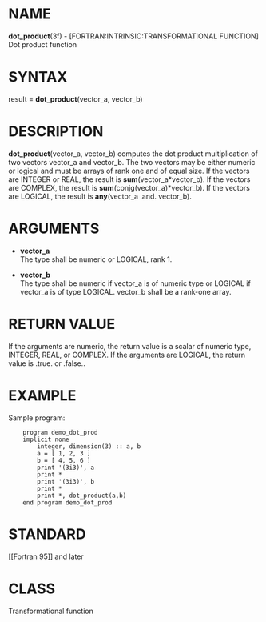 # NAME

**dot\_product**(3f) - \[FORTRAN:INTRINSIC:TRANSFORMATIONAL FUNCTION\]
Dot product function

# SYNTAX

result = **dot\_product**(vector\_a, vector\_b)

# DESCRIPTION

**dot\_product**(vector\_a, vector\_b) computes the dot product
multiplication of two vectors vector\_a and vector\_b. The two vectors
may be either numeric or logical and must be arrays of rank one and of
equal size. If the vectors are INTEGER or REAL, the result is
**sum**(vector\_a\*vector\_b). If the vectors are COMPLEX, the result is
**sum**(conjg(vector\_a)\*vector\_b). If the vectors are LOGICAL, the
result is **any**(vector\_a .and. vector\_b).

# ARGUMENTS

  - **vector\_a**  
    The type shall be numeric or LOGICAL, rank 1.

  - **vector\_b**  
    The type shall be numeric if vector\_a is of numeric type or LOGICAL
    if vector\_a is of type LOGICAL. vector\_b shall be a rank-one
    array.

# RETURN VALUE

If the arguments are numeric, the return value is a scalar of numeric
type, INTEGER, REAL, or COMPLEX. If the arguments are LOGICAL, the
return value is .true. or .false..

# EXAMPLE

Sample program:

``` 
    program demo_dot_prod
    implicit none
        integer, dimension(3) :: a, b
        a = [ 1, 2, 3 ]
        b = [ 4, 5, 6 ]
        print '(3i3)', a
        print *
        print '(3i3)', b
        print *
        print *, dot_product(a,b)
    end program demo_dot_prod
```

# STANDARD

\[\[Fortran 95\]\] and later

# CLASS

Transformational function
